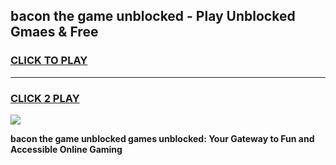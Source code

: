 
## bacon the game unblocked - Play Unblocked Gmaes & Free
<h3>
<a href="https://premium.freeplayer.one?title=bacon_the_game_unblocked&ref=19F">CLICK TO PLAY</a></h3>
<hr>

<h3>
<a href="https://premium.freeplayer.one?title=bacon_the_game_unblocked&ref=19F">CLICK 2 PLAY</a>
  
</h3>

<a href="https://premium.freeplayer.one?title=bacon_the_game_unblocked&ref=19F/"><img src="https://clearcache.store/games.png"></a>


**bacon the game unblocked games unblocked: Your Gateway to Fun and Accessible Online Gaming**
